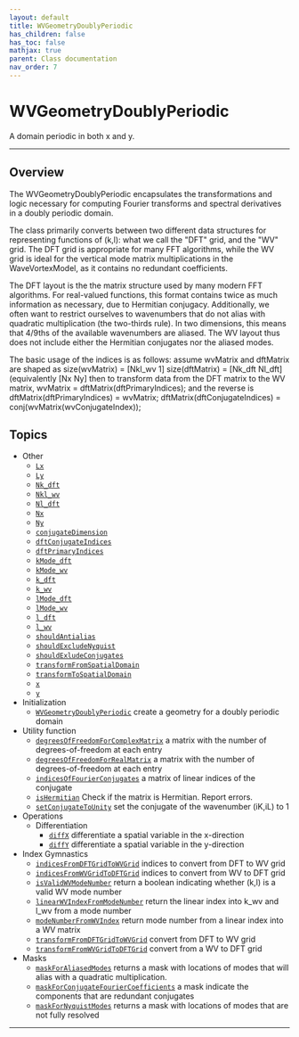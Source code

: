 ```yaml
---
layout: default
title: WVGeometryDoublyPeriodic
has_children: false
has_toc: false
mathjax: true
parent: Class documentation
nav_order: 7
---
```


#  WVGeometryDoublyPeriodic

A domain periodic in both x and y.


---

## Overview
 
  The WVGeometryDoublyPeriodic encapsulates the transformations and
  logic necessary for computing Fourier transforms and spectral
  derivatives in a doubly periodic domain.
 
  The class primarily converts between two different data structures
  for representing functions of (k,l): what we call the "DFT" grid, and
  the "WV" grid. The DFT grid is appropriate for many FFT algorithms,
  while the WV grid is ideal for the vertical mode matrix
  multiplications in the WaveVortexModel, as it contains no redundant
  coefficients.
 
  The DFT layout is the the matrix structure used by many modern FFT
  algorithms. For real-valued functions, this format contains twice as
  much information as necessary, due to Hermitian conjugacy.
  Additionally, we often want to restrict ourselves to wavenumbers that
  do not alias with quadratic multiplication (the two-thirds rule). In
  two dimensions, this means that 4/9ths of the available wavenumbers
  are aliased. The WV layout thus does not include either the Hermitian
  conjugates nor the aliased modes.
 
  The basic usage of the indices is as follows:
  assume wvMatrix and dftMatrix are shaped as
    size(wvMatrix) = [Nkl_wv 1]
    size(dftMatrix) = [Nk_dft Nl_dft] (equivalently [Nx Ny]
  then to transform data from the DFT matrix to the WV matrix,
    wvMatrix = dftMatrix(dftPrimaryIndices);
  and the reverse is
    dftMatrix(dftPrimaryIndices) = wvMatrix;
    dftMatrix(dftConjugateIndices) = conj(wvMatrix(wvConjugateIndex));


## Topics
+ Other
  + [`Lx`](/classes/wvgeometrydoublyperiodic/lx.html) 
  + [`Ly`](/classes/wvgeometrydoublyperiodic/ly.html) 
  + [`Nk_dft`](/classes/wvgeometrydoublyperiodic/nk_dft.html) 
  + [`Nkl_wv`](/classes/wvgeometrydoublyperiodic/nkl_wv.html) 
  + [`Nl_dft`](/classes/wvgeometrydoublyperiodic/nl_dft.html) 
  + [`Nx`](/classes/wvgeometrydoublyperiodic/nx.html) 
  + [`Ny`](/classes/wvgeometrydoublyperiodic/ny.html) 
  + [`conjugateDimension`](/classes/wvgeometrydoublyperiodic/conjugatedimension.html) 
  + [`dftConjugateIndices`](/classes/wvgeometrydoublyperiodic/dftconjugateindices.html) 
  + [`dftPrimaryIndices`](/classes/wvgeometrydoublyperiodic/dftprimaryindices.html) 
  + [`kMode_dft`](/classes/wvgeometrydoublyperiodic/kmode_dft.html) 
  + [`kMode_wv`](/classes/wvgeometrydoublyperiodic/kmode_wv.html) 
  + [`k_dft`](/classes/wvgeometrydoublyperiodic/k_dft.html) 
  + [`k_wv`](/classes/wvgeometrydoublyperiodic/k_wv.html) 
  + [`lMode_dft`](/classes/wvgeometrydoublyperiodic/lmode_dft.html) 
  + [`lMode_wv`](/classes/wvgeometrydoublyperiodic/lmode_wv.html) 
  + [`l_dft`](/classes/wvgeometrydoublyperiodic/l_dft.html) 
  + [`l_wv`](/classes/wvgeometrydoublyperiodic/l_wv.html) 
  + [`shouldAntialias`](/classes/wvgeometrydoublyperiodic/shouldantialias.html) 
  + [`shouldExcludeNyquist`](/classes/wvgeometrydoublyperiodic/shouldexcludenyquist.html) 
  + [`shouldExludeConjugates`](/classes/wvgeometrydoublyperiodic/shouldexludeconjugates.html) 
  + [`transformFromSpatialDomain`](/classes/wvgeometrydoublyperiodic/transformfromspatialdomain.html) 
  + [`transformToSpatialDomain`](/classes/wvgeometrydoublyperiodic/transformtospatialdomain.html) 
  + [`x`](/classes/wvgeometrydoublyperiodic/x.html) 
  + [`y`](/classes/wvgeometrydoublyperiodic/y.html) 
+ Initialization
  + [`WVGeometryDoublyPeriodic`](/classes/wvgeometrydoublyperiodic/wvgeometrydoublyperiodic.html) create a geometry for a  doubly periodic domain
+ Utility function
  + [`degreesOfFreedomForComplexMatrix`](/classes/wvgeometrydoublyperiodic/degreesoffreedomforcomplexmatrix.html) a matrix with the number of degrees-of-freedom at each entry
  + [`degreesOfFreedomForRealMatrix`](/classes/wvgeometrydoublyperiodic/degreesoffreedomforrealmatrix.html) a matrix with the number of degrees-of-freedom at each entry
  + [`indicesOfFourierConjugates`](/classes/wvgeometrydoublyperiodic/indicesoffourierconjugates.html) a matrix of linear indices of the conjugate
  + [`isHermitian`](/classes/wvgeometrydoublyperiodic/ishermitian.html) Check if the matrix is Hermitian. Report errors.
  + [`setConjugateToUnity`](/classes/wvgeometrydoublyperiodic/setconjugatetounity.html) set the conjugate of the wavenumber (iK,iL) to 1
+ Operations
  + Differentiation
    + [`diffX`](/classes/wvgeometrydoublyperiodic/diffx.html) differentiate a spatial variable in the x-direction
    + [`diffY`](/classes/wvgeometrydoublyperiodic/diffy.html) differentiate a spatial variable in the y-direction
+ Index Gymnastics
  + [`indicesFromDFTGridToWVGrid`](/classes/wvgeometrydoublyperiodic/indicesfromdftgridtowvgrid.html) indices to convert from DFT to WV grid
  + [`indicesFromWVGridToDFTGrid`](/classes/wvgeometrydoublyperiodic/indicesfromwvgridtodftgrid.html) indices to convert from WV to DFT grid
  + [`isValidWVModeNumber`](/classes/wvgeometrydoublyperiodic/isvalidwvmodenumber.html) return a boolean indicating whether (k,l) is a valid WV mode number
  + [`linearWVIndexFromModeNumber`](/classes/wvgeometrydoublyperiodic/linearwvindexfrommodenumber.html) return the linear index into k_wv and l_wv from a mode number
  + [`modeNumberFromWVIndex`](/classes/wvgeometrydoublyperiodic/modenumberfromwvindex.html) return mode number from a linear index into a WV matrix
  + [`transformFromDFTGridToWVGrid`](/classes/wvgeometrydoublyperiodic/transformfromdftgridtowvgrid.html) convert from DFT to WV grid
  + [`transformFromWVGridToDFTGrid`](/classes/wvgeometrydoublyperiodic/transformfromwvgridtodftgrid.html) convert from a WV to DFT grid
+ Masks
  + [`maskForAliasedModes`](/classes/wvgeometrydoublyperiodic/maskforaliasedmodes.html) returns a mask with locations of modes that will alias with a quadratic multiplication.
  + [`maskForConjugateFourierCoefficients`](/classes/wvgeometrydoublyperiodic/maskforconjugatefouriercoefficients.html) a mask indicate the components that are redundant conjugates
  + [`maskForNyquistModes`](/classes/wvgeometrydoublyperiodic/maskfornyquistmodes.html) returns a mask with locations of modes that are not fully resolved


---